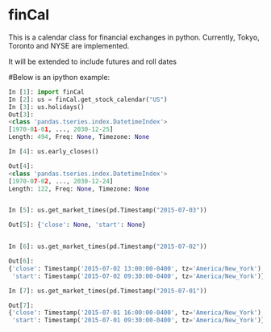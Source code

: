 finCal
===============

This is a calendar class for financial exchanges in python.
Currently, Tokyo, Toronto and NYSE are implemented.

It will be extended to include futures and roll dates 

#Below  is an ipython example:
```python
In [1]: import finCal
In [2]: us = finCal.get_stock_calendar("US")
In [3]: us.holidays()
Out[3]: 
<class 'pandas.tseries.index.DatetimeIndex'>
[1970-01-01, ..., 2030-12-25]
Length: 494, Freq: None, Timezone: None

In [4]: us.early_closes()

Out[4]: 
<class 'pandas.tseries.index.DatetimeIndex'>
[1970-07-02, ..., 2030-12-24]
Length: 122, Freq: None, Timezone: None


In [5]: us.get_market_times(pd.Timestamp("2015-07-03"))

Out[5]: {'close': None, 'start': None}


In [6]: us.get_market_times(pd.Timestamp("2015-07-02"))

Out[6]: 
{'close': Timestamp('2015-07-02 13:00:00-0400', tz='America/New_York'),
 'start': Timestamp('2015-07-02 09:30:00-0400', tz='America/New_York')}

In [7]: us.get_market_times(pd.Timestamp("2015-07-01"))

Out[7]: 
{'close': Timestamp('2015-07-01 16:00:00-0400', tz='America/New_York'),
 'start': Timestamp('2015-07-01 09:30:00-0400', tz='America/New_York')}
```
